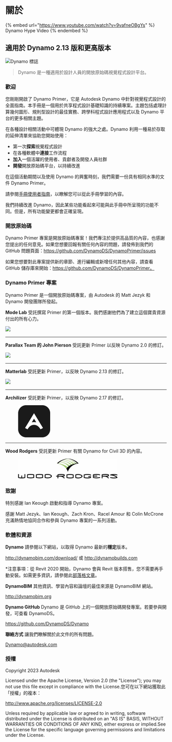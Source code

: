 # 關於

{% embed url="https://www.youtube.com/watch?v=9vafneOBgYs" %} Dynamo Hype Video {% endembed %}

## 適用於 Dynamo 2.13 版和更高版本 

![Dynamo 標誌](images/dynamo\_logo\_dark-trim.jpg)

> Dynamo 是一種適用於設計人員的開放原始碼視覺程式設計平台。

### 歡迎

您剛剛開啟了 Dynamo Primer，它是 Autodesk Dynamo 中針對視覺程式設計的全面指南。本手冊是一個用於共享程式設計基礎知識的持續專案。主題包括處理計算幾何圖形、規則型設計的最佳實務、跨學科程式設計應用程式以及 Dynamo 平台的更多相關主題。

在各種設計相關活動中可體現 Dynamo 的強大之處。Dynamo 利用一種易於存取的延伸清單來協助您開始使用：

* 第一次**探索**視覺程式設計
* 在各種軟體中**連接**工作流程
* **加入**一個活躍的使用者、貢獻者及開發人員社群
* **開發**開放原始碼平台，以持續改進

在這個活動期間以及使用 Dynamo 的興奮時刻，我們需要一份具有相同水準的文件 Dynamo Primer。

請參閱[手冊使用者指南](1\_introduction/2-primer-user-guide-dynamo-community-and-platform.md)，以瞭解您可以從此手冊學習的內容。

我們持續改進 Dynamo，因此某些功能看起來可能與此手冊中所呈現的功能不同。但是，所有功能變更都會正確呈現。

### 開放原始碼

Dynamo Primer 專案是開放原始碼專案！我們專注於提供高品質的內容，也感謝您提出的任何意見。如果您想要回報有關任何內容的問題，請發佈到我們的 GitHub 問題頁面：https://github.com/DynamoDS/DynamoPrimer/issues

如果您想要對此專案提供新的章節、進行編輯或新增任何其他內容，請查看 GitHub 儲存庫來開始：https://github.com/DynamoDS/DynamoPrimer。

### Dynamo Primer 專案

Dynamo Primer 是一個開放原始碼專案，由 Autodesk 的 Matt Jezyk 和 Dynamo 開發團隊所發起。

**Mode Lab** 受託撰寫 Primer 的第一個版本。我們感謝他們為了建立這個寶貴資源付出的所有心力。

![](images/MODELAB\_Logo.png)

***

**Parallax Team 的 John Pierson** 受託更新 Primer 以反映 Dynamo 2.0 的修訂。

![](images/PRLX\_Logo.jpg)

***

**Matterlab** 受託更新 Primer，以反映 Dynamo 2.13 的修訂。

![](images/matterlab\_final-07.jpg)

***

**Archilizer** 受託更新 Primer，以反映 Dynamo 2.17 的修訂。

<figure><img src=".gitbook/assets/Archilizer_2020.png" alt="" width="100"><figcaption></figcaption></figure>

***

**Wood Rodgers** 受託更新 Primer 有關 Dynamo for Civil 3D 的內容。

<figure><img src=".gitbook/assets/WR_Logo_NoTagLine_Color (1).jpg" alt=""><figcaption></figcaption></figure>

### 致謝

特別感謝 Ian Keough 啟動和指導 Dynamo 專案。

感謝 Matt Jezyk、Ian Keough、Zach Kron、Racel Amour 和 Colin McCrone 充滿熱情地協同合作和參與 Dynamo 專案的一系列活動。

### 軟體和資源

**Dynamo** 請參閱以下網站，以取得 Dynamo 最新的**穩定**版本。

http://dynamobim.com/download/ 或 http://dynamobuilds.com

*注意事項：從 Revit 2020 開始，Dynamo 會與 Revit 版本搭售，您不需要再手動安裝。如需更多資訊，請參閱此[部落格文章](https://dynamobim.org/dynamo-core-2-1-release/)。

**DynamoBIM** 其他資訊、學習內容和論壇的最佳來源是 DynamoBIM 網站。

http://dynamobim.org

**Dynamo GitHub** Dynamo 是 GitHub 上的一個開放原始碼開發專案。若要參與開發，可查看 DynamoDS。

https://github.com/DynamoDS/Dynamo

**聯絡方式** 讓我們瞭解關於此文件的所有問題。

Dynamo@autodesk.com

### 授權

Copyright 2023 Autodesk

Licensed under the Apache License, Version 2.0 (the "License"); you may not use this file except in compliance with the License.您可在以下網站獲取此「授權」的複本：

http://www.apache.org/licenses/LICENSE-2.0

Unless required by applicable law or agreed to in writing, software distributed under the License is distributed on an "AS IS" BASIS, WITHOUT WARRANTIES OR CONDITIONS OF ANY KIND, either express or implied.See the License for the specific language governing permissions and limitations under the License.

